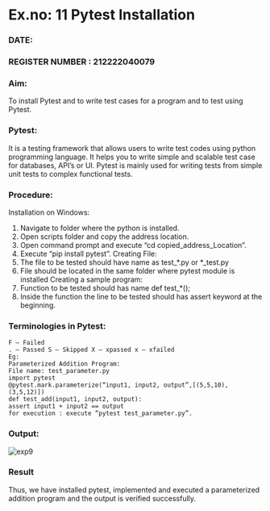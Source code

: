 # Ex.no: 11 Pytest Installation

### DATE:                                                                          
### REGISTER NUMBER : 212222040079

### Aim: 
To install Pytest and to write test cases for a program and to test using Pytest. 

### Pytest: 
It is a testing framework that allows users to write test codes using python programming 
language. It helps you to write simple and scalable test case for databases, API’s or UI. Pytest 
is mainly used for writing tests from simple unit tests to complex functional tests. 

### Procedure: 
Installation on Windows: 
1) Navigate to folder where the python is installed. 
2) Open scripts folder and copy the address location. 
3) Open command prompt and execute “cd copied_address_Location”. 
4) Execute “pip install pytest”. 
Creating File: 
1) The file to be tested should have name as test_*.py or *_test.py 
2) File should be located in the same folder where pytest module is installed 
Creating a sample program: 
1) Function to be tested should has name def test_*(); 
2) Inside the function the line to be tested should has assert keyword at the beginning.
   
### Terminologies in Pytest: 
```
F – Failed 
. – Passed S – Skipped X – xpassed x – xfailed 
Eg: 
Parameterized Addition Program: 
File name: test_parameter.py 
import pytest 
@pytest.mark.parameterize(“input1, input2, output”,[(5,5,10),(3,5,12)]) 
def test_add(input1, input2, output): 
assert input1 + input2 == output 
for execution : execute “pytest test_parameter.py”.
```

### Output:

![exp9](https://github.com/user-attachments/assets/a7c7ca47-28ba-4d88-991e-4d5c1491eb74)

### Result
Thus, we have installed pytest, implemented and executed a parameterized addition 
program and the output is verified successfully.

